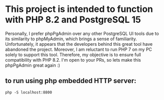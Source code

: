 # This project is intended to function with PHP 8.2 and PostgreSQL 15

Personally, I prefer phpPgAdmin over any other PostgreSQL UI tools due to its similarity to phpMyAdmin, which brings a sense of familiarity. Unfortunately, it appears that the developers behind this great tool have abandoned the project. Moreover, I am reluctant to run PHP 7 on my PC solely to support this tool. Therefore, my objective is to ensure full compatibility with PHP 8.2. I'm open to your PRs, so lets make this phpPgAdmin great again :)

## to run using php embedded HTTP server:
`php -S localhost:8800`
